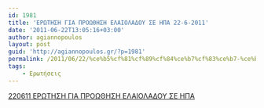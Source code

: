 ```yaml
---
id: 1981
title: 'ΕΡΩΤΗΣΗ ΓΙΑ ΠΡΟΩΘΗΣΗ ΕΛΑΙΟΛΑΔΟΥ ΣΕ ΗΠΑ 22-6-2011'
date: '2011-06-22T13:05:16+03:00'
author: agiannopoulos
layout: post
guid: 'http://agiannopoulos.gr/?p=1981'
permalink: /2011/06/22/%ce%b5%cf%81%cf%89%cf%84%ce%b7%cf%83%ce%b7-%ce%b3%ce%b9%ce%b1-%cf%80%cf%81%ce%bf%cf%89%ce%b8%ce%b7%cf%83%ce%b7-%ce%b5%ce%bb%ce%b1%ce%b9%ce%bf%ce%bb%ce%b1%ce%b4%ce%bf%cf%85-%cf%83%ce%b5-%ce%b7%cf%80/
tags:
    - Ερωτήσεις
---
```


[220611 ΕΡΩΤΗΣΗ ΓΙΑ ΠΡΟΩΘΗΣΗ ΕΛΑΙΟΛΑΔΟΥ ΣΕ ΗΠΑ](/wp-content/uploads/2012/04/220611-ceb5cf81cf89cf84ceb7cf83ceb7-ceb3ceb9ceb1-cf80cf81cebfcf89ceb8ceb7cf83ceb7-ceb5cebbceb1ceb9cebfcebbceb1ceb4cebfcf85-cf83ceb5-ceb7.doc)